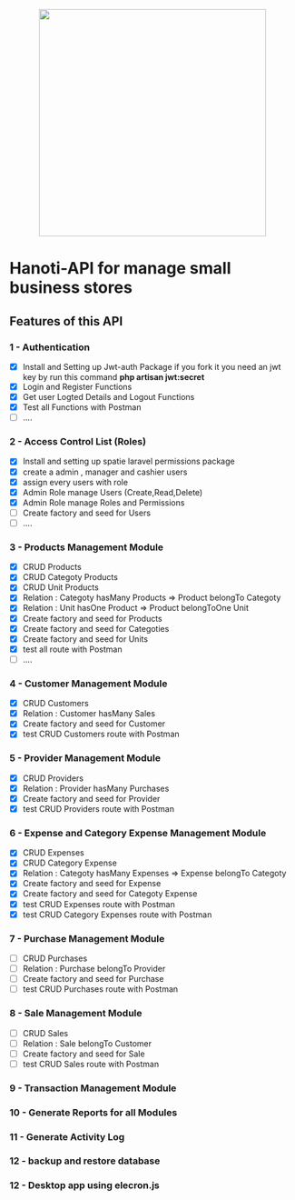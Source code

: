 <p align="center"><img src="https://res.cloudinary.com/dtfbvvkyp/image/upload/v1566331377/laravel-logolockup-cmyk-red.svg" width="400"></p>


# Hanoti-API for manage small business stores

## Features of this API

### 1 -  Authentication

  * [X] Install and Setting up Jwt-auth Package
      if you fork it you need an jwt key by run this command 
      __php artisan jwt:secret__
  * [X] Login and Register Functions
  * [X] Get user Logted Details and Logout Functions
  * [X] Test all Functions with Postman
  * [ ] ....

### 2 - Access Control List (Roles)

  * [X] Install and setting up spatie laravel permissions package
  * [X] create a admin , manager and cashier users
  * [X] assign every users with role
  * [X] Admin Role manage Users (Create,Read,Delete)
  * [X] Admin Role manage Roles and Permissions
  * [ ] Create factory and seed for Users
  * [ ] ....

### 3 - Products Management Module
  * [X] CRUD Products
  * [X] CRUD Categoty Products
  * [X] CRUD Unit Products
  * [X] Relation : Categoty hasMany Products => Product belongTo Categoty
  * [X] Relation : Unit hasOne Product => Product belongToOne Unit 
  * [X] Create factory and seed for Products
  * [X] Create factory and seed for Categoties
  * [X] Create factory and seed for Units
  * [X] test all route with Postman
  * [ ] ....

### 4 - Customer Management Module
  * [X] CRUD Customers
  * [X] Relation : Customer hasMany Sales
  * [X] Create factory and seed for Customer
  * [X] test CRUD Customers route with Postman

### 5 - Provider Management Module
  * [X] CRUD Providers
  * [X] Relation : Provider hasMany Purchases
  * [X] Create factory and seed for Provider
  * [X] test CRUD Providers route with Postman

### 6 - Expense and Category Expense Management Module
  * [X] CRUD Expenses
  * [X] CRUD Category Expense
  * [X] Relation : Categoty hasMany Expenses => Expense belongTo Categoty
  * [X] Create factory and seed for Expense
  * [X] Create factory and seed for Categoty Expense
  * [X] test CRUD Expenses route with Postman
  * [X] test CRUD Category Expenses route with Postman

### 7 - Purchase Management Module
  * [ ] CRUD Purchases
  * [ ] Relation : Purchase belongTo Provider
  * [ ] Create factory and seed for Purchase
  * [ ] test CRUD Purchases route with Postman

### 8 - Sale Management Module
  * [ ] CRUD Sales
  * [ ] Relation : Sale belongTo Customer
  * [ ] Create factory and seed for Sale
  * [ ] test CRUD Sales route with Postman

### 9 - Transaction Management Module

### 10 - Generate Reports for all Modules
### 11 - Generate Activity Log
### 12 - backup and restore database
### 12 - Desktop app using elecron.js

